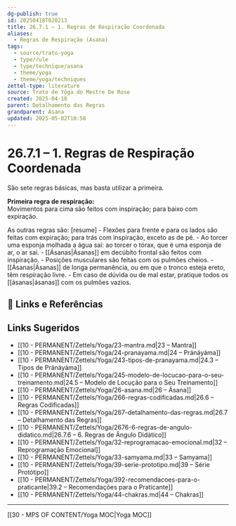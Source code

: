 ```yaml
---
dg-publish: true
id: 20250418T020213
title: 26.7.1 – 1. Regras de Respiração Coordenada
aliases:
  - Regras de Respiração (Asana)
tags:
  - source/trato-yoga
  - type/rule
  - type/technique/asana
  - theme/yoga
  - theme/yoga/techniques
zettel-type: literature
source: Trato de Yôga do Mestre De Rose
created: 2025-04-18
parent: Detalhamento das Regras
grandparent: Ásana
updated: 2025-05-02T10:58
---
```


# 26.7.1 – 1. Regras de Respiração Coordenada

São sete regras básicas, mas basta utilizar a primeira.

**Primeira regra de respiração:**  
Movimentos para cima são feitos com inspiração; para baixo com expiração.

As outras regras são:
[resume]
    -  Flexões para frente e para os lados são feitas com expiração; para trás com inspiração, exceto as de pé.
    -  Ao torcer uma esponja molhada a água sai: ao torcer o tórax, que é uma esponja de ar, o ar sai.
    -  [[Ásanas\|Ásanas]] em decúbito frontal são feitos com inspiração.
    -  Posições musculares são feitas com os pulmões cheios.
    -  [[Ásanas\|Ásanas]] de longa permanência, ou em que o tronco esteja ereto, têm respiração livre.
    -  Em caso de dúvida ou de mal estar, pratique todos os [[ásanas\|ásanas]] com os pulmões vazios.

## 🔗 Links e Referências

## Links Sugeridos

- [[10 - PERMANENT/Zettels/Yoga/23-mantra.md\|23 – Mantra]]
- [[10 - PERMANENT/Zettels/Yoga/24-pranayama.md\|24 – Pránáyáma]]
- [[10 - PERMANENT/Zettels/Yoga/243-tipos-de-pranayama.md\|24.3 – Tipos de Pránáyáma]]
- [[10 - PERMANENT/Zettels/Yoga/245-modelo-de-locucao-para-o-seu-treinamento.md\|24.5 – Modelo de Locução para o Seu Treinamento]]
- [[10 - PERMANENT/Zettels/Yoga/26-asana.md\|26 – Ásana]]
- [[10 - PERMANENT/Zettels/Yoga/266-regras-codificadas.md\|26.6 – Regras Codificadas]]
- [[10 - PERMANENT/Zettels/Yoga/267-detalhamento-das-regras.md\|26.7 – Detalhamento das Regras]]
- [[10 - PERMANENT/Zettels/Yoga/2676-6-regras-de-angulo-didatico.md\|26.7.6 – 6. Regras de Ângulo Didático]]
- [[10 - PERMANENT/Zettels/Yoga/32-reprogramacao-emocional.md\|32 – Reprogramação Emocional]]
- [[10 - PERMANENT/Zettels/Yoga/33-samyama.md\|33 – Samyama]]
- [[10 - PERMANENT/Zettels/Yoga/39-serie-prototipo.md\|39 – Série Protótipo]]
- [[10 - PERMANENT/Zettels/Yoga/392-recomendacoes-para-o-praticante\|39.2 – Recomendações para o Praticante]]
- [[10 - PERMANENT/Zettels/Yoga/44-chakras.md\|44 – Chakras]]

---
[[30 - MPS OF CONTENT/Yoga MOC\|Yoga MOC]]